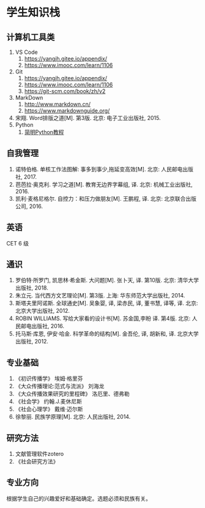 # 学生知识栈

## 计算机工具类

1. VS Code
   1. <https://yangjh.gitee.io/appendix/>
   1. <https://www.imooc.com/learn/1106>
1. Git
   1. <https://yangjh.gitee.io/appendix/>
   1. <https://www.imooc.com/learn/1106>
   1. <https://git-scm.com/book/zh/v2>
1. MarkDown
   1. <http://www.markdown.cn/>
   1. <https://www.markdownguide.org/>
1. 宋翔. Word排版之道[M]. 第3版. 北京: 电子工业出版社, 2015.
1. Python
   1. [简明Python教程](https://bop.mol.uno/)

## 自我管理

1. 诺特伯格. 单核工作法图解: 事多到事少,拖延变高效[M]. 北京: 人民邮电出版社, 2017.
1. 芭芭拉·奥克利. 学习之道[M]. 教育无边界字幕组, 译. 北京: 机械工业出版社, 2016.
1. 凯利·麦格尼格尔. 自控力：和压力做朋友[M]. 王鹏程, 译. 北京: 北京联合出版公司, 2016.

## 英语

CET 6 级

## 通识

1. 罗伯特·所罗门, 凯思林·希金斯. 大问题[M]. 张卜天, 译. 第10版. 北京: 清华大学出版社, 2018.
1. 朱立元. 当代西方文艺理论[M]. 第3版. 上海: 华东师范大学出版社, 2014.
1. 斯塔夫里阿诺斯. 全球通史[M]. 吴象婴, 译, 梁赤民, 译, 董书慧, 译等, 译. 北京: 北京大学出版社, 2012.
1. ROBIN WILLIAMS. 写给大家看的设计书[M]. 苏金国,李盼 译. 第4版. 北京: 人民邮电出版社, 2016.
1. 托马斯·库恩, 伊安·哈金. 科学革命的结构[M]. 金吾伦, 译, 胡新和, 译. 北京大学出版社, 2012.

## 专业基础

1. 《初识传播学》 埃姆·格里芬
1. 《大众传播理论:范式与流派》 刘海龙
1. 《大众传播效果研究的里程碑》 洛厄里、德弗勒
1. 《社会学》 约翰.J.麦休尼斯
1. 《社会心理学》 戴维·迈尔斯
1. 徐黎丽. 民族学原理[M]. 北京: 人民出版社, 2014.

## 研究方法

1. 文献管理软件zotero
1. 《社会研究方法》

## 专业方向

根据学生自己的兴趣爱好和基础确定。选题必须和民族有关。

